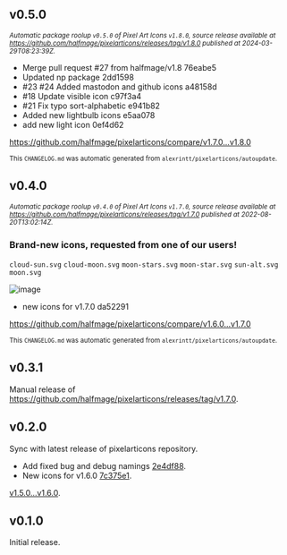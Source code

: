 ## v0.5.0

<sub>_Automatic package roolup `v0.5.0` of Pixel Art Icons `v1.8.0`, source release available at https://github.com/halfmage/pixelarticons/releases/tag/v1.8.0 published at 2024-03-29T08:23:39Z._</sub>

- Merge pull request #27 from halfmage/v1.8  76eabe5
- Updated np package  2dd1598
- #23 #24 Added mastodon and github icons  a48158d
- #18 Update visible icon  c97f3a4
- #21 Fix typo sort-alphabetic  e941b82
- Added new lightbulb icons  e5aa078
- add new light icon  0ef4d62

https://github.com/halfmage/pixelarticons/compare/v1.7.0...v1.8.0

<sub>This `CHANGELOG.md` was automatic generated from `alexrintt/pixelarticons/autoupdate`.</sub>

## v0.4.0

<sub>_Automatic package roolup `v0.4.0` of Pixel Art Icons `v1.7.0`, source release available at https://github.com/halfmage/pixelarticons/releases/tag/v1.7.0 published at 2022-08-20T13:02:14Z._</sub>

### Brand-new icons, requested from one of our users!

`cloud-sun.svg` `cloud-moon.svg` `moon-stars.svg` `moon-star.svg` `sun-alt.svg` `moon.svg`

![image](https://user-images.githubusercontent.com/1880485/185747272-4659697d-2ee3-4632-9f16-fb7243373a16.png)

- new icons for v1.7.0  da52291

https://github.com/halfmage/pixelarticons/compare/v1.6.0...v1.7.0

<sub>This `CHANGELOG.md` was automatic generated from `alexrintt/pixelarticons/autoupdate`.</sub>

## v0.3.1

Manual release of https://github.com/halfmage/pixelarticons/releases/tag/v1.7.0.

## v0.2.0

Sync with latest release of pixelarticons repository.

- Add fixed bug and debug namings [2e4df88](https://github.com/halfmage/pixelarticons/commit/2e4df880618fc91d92729e7fa990eb00a6fa9683).
- New icons for v1.6.0 [7c375e1](https://github.com/halfmage/pixelarticons/commit/7c375e1f3cca7e58a2252c094914076965040c12).

[v1.5.0...v1.6.0](https://github.com/halfmage/pixelarticons/compare/v1.5.0...v1.6.0).

## v0.1.0

Initial release.